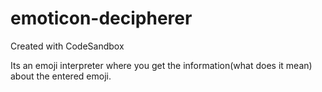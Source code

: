 # emoticon-decipherer
Created with CodeSandbox 

Its an emoji interpreter where you get the information(what does it mean) about the entered emoji.

